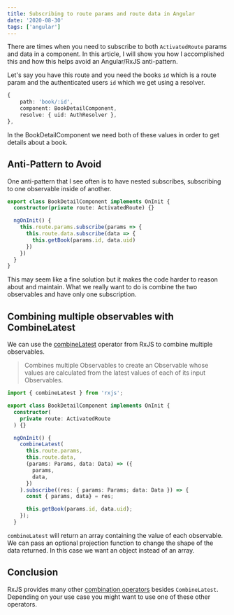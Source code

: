 ```yaml
---
title: Subscribing to route params and route data in Angular
date: '2020-08-30'
tags: ['angular']
---
```


There are times when you need to subscribe to both `ActivatedRoute` params and data in a component. In this article, I will show you how I accomplished this and how this helps avoid an Angular/RxJS anti-pattern.

Let's say you have this route and you need the books `id` which is a route param and the authenticated users `id` which we get using a resolver.

```typescript:title=book-routing.module.ts
{
    path: 'book/:id',
    component: BookDetailComponent,
    resolve: { uid: AuthResolver },
},
```

In the BookDetailComponent we need both of these values in order to get details about a book.

## Anti-Pattern to Avoid

One anti-pattern that I see often is to have nested subscribes, subscribing to one observable inside of another.

```typescript:title=book-detail.component.ts
export class BookDetailComponent implements OnInit {
  constructor(private route: ActivatedRoute) {}

  ngOnInit() {
    this.route.params.subscribe(params => {
      this.route.data.subscribe(data => {
        this.getBook(params.id, data.uid)
      })
    })
  }
}
```

This may seem like a fine solution but it makes the code harder to reason about and maintain. What we really want to do is combine the two observables and have only one subscription.

## Combining multiple observables with CombineLatest

We can use the [combineLatest](https://rxjs-dev.firebaseapp.com/api/index/function/combineLatest) operator from RxJS to combine multiple observables.

> Combines multiple Observables to create an Observable whose values are calculated from the latest values of each of its input Observables.

```typescript:title=book-detail.component.ts
import { combineLatest } from 'rxjs';

export class BookDetailComponent implements OnInit {
  constructor(
    private route: ActivatedRoute
  ) {}

  ngOnInit() {
    combineLatest(
      this.route.params,
      this.route.data,
      (params: Params, data: Data) => ({
        params,
        data,
      })
    ).subscribe((res: { params: Params; data: Data }) => {
      const { params, data} = res;

      this.getBook(params.id, data.uid);
    });
  }
```

`combineLatest` will return an array containing the value of each observable. We can pass an optional projection function to change the shape of the data returned. In this case we want an object instead of an array.

## Conclusion

RxJS provides many other [combination operators](https://www.learnrxjs.io/learn-rxjs/operators/combination) besides `CombineLatest`. Depending on your use case you might want to use one of these other operators.
